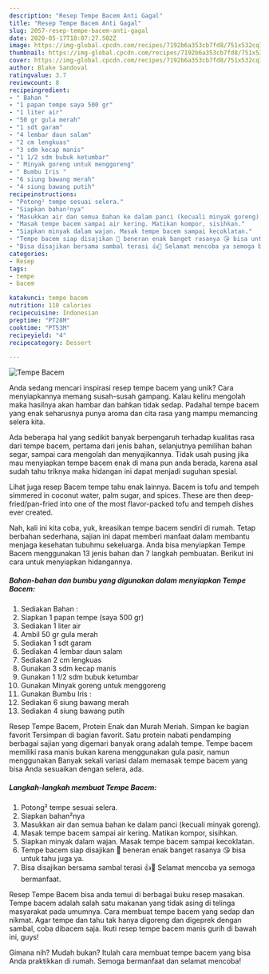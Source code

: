 ```yaml
---
description: "Resep Tempe Bacem Anti Gagal"
title: "Resep Tempe Bacem Anti Gagal"
slug: 2057-resep-tempe-bacem-anti-gagal
date: 2020-05-17T18:07:27.502Z
image: https://img-global.cpcdn.com/recipes/7192b6a353cb7fd8/751x532cq70/tempe-bacem-foto-resep-utama.jpg
thumbnail: https://img-global.cpcdn.com/recipes/7192b6a353cb7fd8/751x532cq70/tempe-bacem-foto-resep-utama.jpg
cover: https://img-global.cpcdn.com/recipes/7192b6a353cb7fd8/751x532cq70/tempe-bacem-foto-resep-utama.jpg
author: Blake Sandoval
ratingvalue: 3.7
reviewcount: 8
recipeingredient:
- " Bahan "
- "1 papan tempe saya 500 gr"
- "1 liter air"
- "50 gr gula merah"
- "1 sdt garam"
- "4 lembar daun salam"
- "2 cm lengkuas"
- "3 sdm kecap manis"
- "1 1/2 sdm bubuk ketumbar"
- " Minyak goreng untuk menggoreng"
- " Bumbu Iris "
- "6 siung bawang merah"
- "4 siung bawang putih"
recipeinstructions:
- "Potong² tempe sesuai selera."
- "Siapkan bahan²nya"
- "Masukkan air dan semua bahan ke dalam panci (kecuali minyak goreng)."
- "Masak tempe bacem sampai air kering. Matikan kompor, sisihkan."
- "Siapkan minyak dalam wajan. Masak tempe bacem sampai kecoklatan."
- "Tempe bacem siap disajikan 🤗 beneran enak banget rasanya 😘 bisa untuk tahu juga ya."
- "Bisa disajikan bersama sambal terasi 👍🥰 Selamat mencoba ya semoga bermanfaat."
categories:
- Resep
tags:
- tempe
- bacem

katakunci: tempe bacem 
nutrition: 110 calories
recipecuisine: Indonesian
preptime: "PT28M"
cooktime: "PT53M"
recipeyield: "4"
recipecategory: Dessert

---
```



![Tempe Bacem](https://img-global.cpcdn.com/recipes/7192b6a353cb7fd8/751x532cq70/tempe-bacem-foto-resep-utama.jpg)

Anda sedang mencari inspirasi resep tempe bacem yang unik? Cara menyiapkannya memang susah-susah gampang. Kalau keliru mengolah maka hasilnya akan hambar dan bahkan tidak sedap. Padahal tempe bacem yang enak seharusnya punya aroma dan cita rasa yang mampu memancing selera kita.

Ada beberapa hal yang sedikit banyak berpengaruh terhadap kualitas rasa dari tempe bacem, pertama dari jenis bahan, selanjutnya pemilihan bahan segar, sampai cara mengolah dan menyajikannya. Tidak usah pusing jika mau menyiapkan tempe bacem enak di mana pun anda berada, karena asal sudah tahu triknya maka hidangan ini dapat menjadi suguhan spesial.

Lihat juga resep Bacem tempe tahu enak lainnya. Bacem is tofu and tempeh simmered in coconut water, palm sugar, and spices. These are then deep-fried/pan-fried into one of the most flavor-packed tofu and tempeh dishes ever created.


Nah, kali ini kita coba, yuk, kreasikan tempe bacem sendiri di rumah. Tetap berbahan sederhana, sajian ini dapat memberi manfaat dalam membantu menjaga kesehatan tubuhmu sekeluarga. Anda bisa menyiapkan Tempe Bacem menggunakan 13 jenis bahan dan 7 langkah pembuatan. Berikut ini cara untuk menyiapkan hidangannya.

<!--inarticleads1-->

##### Bahan-bahan dan bumbu yang digunakan dalam menyiapkan Tempe Bacem:

1. Sediakan  Bahan :
1. Siapkan 1 papan tempe (saya 500 gr)
1. Sediakan 1 liter air
1. Ambil 50 gr gula merah
1. Sediakan 1 sdt garam
1. Sediakan 4 lembar daun salam
1. Sediakan 2 cm lengkuas
1. Gunakan 3 sdm kecap manis
1. Gunakan 1 1/2 sdm bubuk ketumbar
1. Gunakan  Minyak goreng untuk menggoreng
1. Gunakan  Bumbu Iris :
1. Sediakan 6 siung bawang merah
1. Sediakan 4 siung bawang putih


Resep Tempe Bacem, Protein Enak dan Murah Meriah. Simpan ke bagian favorit Tersimpan di bagian favorit. Satu protein nabati pendamping berbagai sajian yang digemari banyak orang adalah tempe. Tempe bacem memiliki rasa manis bukan karena menggunakan gula pasir, namun menggunakan Banyak sekali variasi dalam memasak tempe bacem yang bisa Anda sesuaikan dengan selera, ada. 

<!--inarticleads2-->

##### Langkah-langkah membuat Tempe Bacem:

1. Potong² tempe sesuai selera.
1. Siapkan bahan²nya
1. Masukkan air dan semua bahan ke dalam panci (kecuali minyak goreng).
1. Masak tempe bacem sampai air kering. Matikan kompor, sisihkan.
1. Siapkan minyak dalam wajan. Masak tempe bacem sampai kecoklatan.
1. Tempe bacem siap disajikan 🤗 beneran enak banget rasanya 😘 bisa untuk tahu juga ya.
1. Bisa disajikan bersama sambal terasi 👍🥰 Selamat mencoba ya semoga bermanfaat.


Resep Tempe Bacem bisa anda temui di berbagai buku resep masakan. Tempe bacem adalah salah satu makanan yang tidak asing di telinga masyarakat pada umumnya. Cara membuat tempe bacem yang sedap dan nikmat. Agar tempe dan tahu tak hanya digoreng dan digeprek dengan sambal, coba dibacem saja. Ikuti resep tempe bacem manis gurih di bawah ini, guys! 

Gimana nih? Mudah bukan? Itulah cara membuat tempe bacem yang bisa Anda praktikkan di rumah. Semoga bermanfaat dan selamat mencoba!
